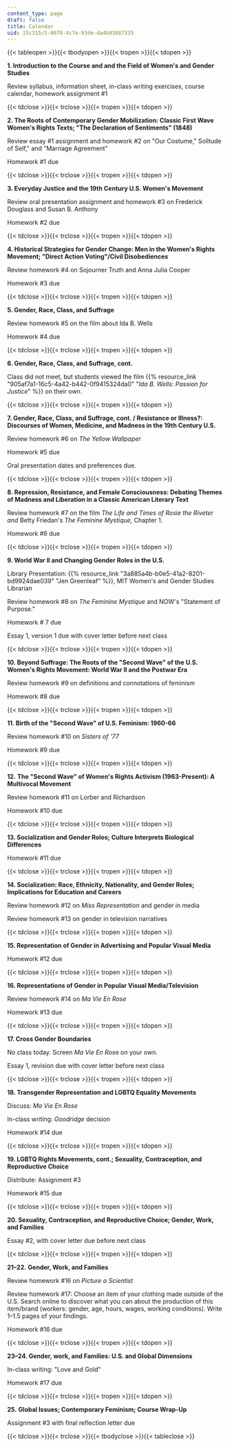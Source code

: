 ```yaml
---
content_type: page
draft: false
title: Calendar
uid: 15c315c5-0678-4c7e-93de-da4b93887333
---
```

{{< tableopen >}}{{< tbodyopen >}}{{< tropen >}}{{< tdopen >}}

**1\. Introduction to the Course and and the Field of Women's and Gender Studies**

Review syllabus, information sheet, in-class writing exercises, course calendar, homework assignment #1

{{< tdclose >}}{{< trclose >}}{{< tropen >}}{{< tdopen >}}

**2\. The Roots of Contemporary Gender Mobilization: Classic First Wave Women's Rights Texts; "The Declaration of Sentiments" (1848)**

Review essay #1 assignment and homework #2 on "Our Costume," Solitude of Self," and "Marriage Agreement"

Homework #1 due

{{< tdclose >}}{{< trclose >}}{{< tropen >}}{{< tdopen >}}

**3\. Everyday Justice and the 19th Century U.S. Women's Movement** 

Review oral presentation assignment and homework #3 on Frederick Douglass and Susan B. Anthony

Homework #2 due

{{< tdclose >}}{{< trclose >}}{{< tropen >}}{{< tdopen >}}

**4\. Historical Strategies for Gender Change: Men in the Women's Rights Movement; "Direct Action Voting"/Civil Disobediences**

Review homework #4 on Sojourner Truth and Anna Julia Cooper

Homework #3 due 

{{< tdclose >}}{{< trclose >}}{{< tropen >}}{{< tdopen >}}

**5\. Gender, Race, Class, and Suffrage**

Review homework #5 on the film about Ida B. Wells

Homework #4 due

{{< tdclose >}}{{< trclose >}}{{< tropen >}}{{< tdopen >}}

**6\. Gender, Race, Class, and Suffrage, cont.** 

Class did not meet, but students viewed the film {{% resource_link "905af7a1-16c5-4a42-b442-0f9415324da0" "*Ida B. Wells: Passion for Justice*" %}} on their own. 

{{< tdclose >}}{{< trclose >}}{{< tropen >}}{{< tdopen >}}

**7\. Gender, Race, Class, and Suffrage, cont. / Resistance or Illness?: Discourses of Women, Medicine, and Madness in the 19th Century U.S.**

Review homework #6 on *The Yellow Wallpaper*

Homework #5 due

Oral presentation dates and preferences due.

{{< tdclose >}}{{< trclose >}}{{< tropen >}}{{< tdopen >}}

**8\. Repression, Resistance, and Female Consciousness: Debating Themes of Madness and Liberation in a Classic American Literary Text**

Review homework #7 on the film *The Life and Times of Rosie the Riveter and* Betty Friedan's *The Feminine Mystique,* Chapter 1. 

Homework #6 due

{{< tdclose >}}{{< trclose >}}{{< tropen >}}{{< tdopen >}}

**9\. World War II and Changing Gender Roles in the U.S.**

Library Presentation: {{% resource_link "3a885a4b-b0e5-41a2-8201-bd9924dae039" "Jen Greenleaf" %}}, MIT Women's and Gender Studies Librarian

Review homework #8 on *The Feminine Mystique* and NOW's "Statement of Purpose."

Homework # 7 due

﻿Essay 1, version 1 due with cover letter before next class

{{< tdclose >}}{{< trclose >}}{{< tropen >}}{{< tdopen >}}

**10\. Beyond Suffrage: The Roots of the "Second Wave" of the U.S. Women's Rights Movement: World War II and the Postwar Era**

Review homework #9 on definitions and connotations of feminism

Homework #8 due

{{< tdclose >}}{{< trclose >}}{{< tropen >}}{{< tdopen >}}

**11\. Birth of the "Second Wave" of U.S. Feminism: 1960-66**

Review homework #10 on *Sisters of '77*

Homework #9 due

{{< tdclose >}}{{< trclose >}}{{< tropen >}}{{< tdopen >}}

**12.** **The "Second Wave" of Women's Rights Activism (1963-Present): A Multivocal Movement**

Review homework #11 on Lorber and Richardson

Homework #10 due

{{< tdclose >}}{{< trclose >}}{{< tropen >}}{{< tdopen >}}

**13\. Socialization and Gender Roles; Culture Interprets Biological Differences**

Homework #11 due

{{< tdclose >}}{{< trclose >}}{{< tropen >}}{{< tdopen >}}

**14\. Socialization: Race, Ethnicity, Nationality, and Gender Roles; Implications for Education and Careers**

Review homework #12 on *Miss Representation* and gender in media

Review homework #13 on gender in television narratives

{{< tdclose >}}{{< trclose >}}{{< tropen >}}{{< tdopen >}}

**15\. Representation of Gender in Advertising and Popular Visual Media**

Homework #12 due

{{< tdclose >}}{{< trclose >}}{{< tropen >}}{{< tdopen >}}

**16\. Representations of Gender in Popular Visual Media/Television**

Review homework #14 on *Ma Vie En Rose*

Homework #13 due

{{< tdclose >}}{{< trclose >}}{{< tropen >}}{{< tdopen >}}

**17\. Cross Gender Boundaries**

No class today. Screen *Ma Vie En Ros*e on your own. 

Essay 1, revision due with cover letter before next class

{{< tdclose >}}{{< trclose >}}{{< tropen >}}{{< tdopen >}}

**18\. Transgender Representation and LGBTQ Equality Movements**

Discuss: *Ma Vie En Rose*

In-class writing: *Goodridge* decision

Homework #14 due 

{{< tdclose >}}{{< trclose >}}{{< tropen >}}{{< tdopen >}}

**19\. LGBTQ Rights Movements, cont.; Sexuality, Contraception, and Reproductive Choice**

Distribute: Assignment #3

Homework #15 due

{{< tdclose >}}{{< trclose >}}{{< tropen >}}{{< tdopen >}}

**20\. Sexuality, Contraception, and Reproductive Choice; Gender, Work, and Families**

Essay #2, with cover letter due before next class

{{< tdclose >}}{{< trclose >}}{{< tropen >}}{{< tdopen >}}

**21–22.** **Gender, Work, and Families**

Review homework #16 on *Picture a Scientist*

Review homework #17: Choose an item of your clothing made outside of the U.S. Search online to discover what you can about the production of this item/brand (workers: gender, age, hours, wages, working conditions). Write 1–1.5 pages of your findings. 

Homework #16 due

{{< tdclose >}}{{< trclose >}}{{< tropen >}}{{< tdopen >}}

**23–24. Gender, work, and Families: U.S. and Global Dimensions**

In-class writing: "Love and Gold"

Homework #17 due

{{< tdclose >}}{{< trclose >}}{{< tropen >}}{{< tdopen >}}

**25.** **Global Issues; Contemporary Feminism; Course Wrap-Up**

Assignment #3 with final reflection letter due

{{< tdclose >}}{{< trclose >}}{{< tbodyclose >}}{{< tableclose >}}